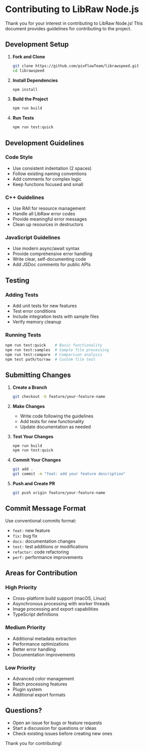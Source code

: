 # Contributing to LibRaw Node.js

Thank you for your interest in contributing to LibRaw Node.js! This document provides guidelines for contributing to the project.

## Development Setup

1. **Fork and Clone**

   ```bash
   git clone https://github.com/pixFlowTeam/librawspeed.git
   cd librawspeed
   ```

2. **Install Dependencies**

   ```bash
   npm install
   ```

3. **Build the Project**

   ```bash
   npm run build
   ```

4. **Run Tests**
   ```bash
   npm run test:quick
   ```

## Development Guidelines

### Code Style

- Use consistent indentation (2 spaces)
- Follow existing naming conventions
- Add comments for complex logic
- Keep functions focused and small

### C++ Guidelines

- Use RAII for resource management
- Handle all LibRaw error codes
- Provide meaningful error messages
- Clean up resources in destructors

### JavaScript Guidelines

- Use modern async/await syntax
- Provide comprehensive error handling
- Write clear, self-documenting code
- Add JSDoc comments for public APIs

## Testing

### Adding Tests

- Add unit tests for new features
- Test error conditions
- Include integration tests with sample files
- Verify memory cleanup

### Running Tests

```bash
npm run test:quick    # Basic functionality
npm run test:samples  # Sample file processing
npm run test:compare  # Comparison analysis
npm test path/to/raw  # Custom file test
```

## Submitting Changes

1. **Create a Branch**

   ```bash
   git checkout -b feature/your-feature-name
   ```

2. **Make Changes**

   - Write code following the guidelines
   - Add tests for new functionality
   - Update documentation as needed

3. **Test Your Changes**

   ```bash
   npm run build
   npm run test:quick
   ```

4. **Commit Your Changes**

   ```bash
   git add .
   git commit -m "feat: add your feature description"
   ```

5. **Push and Create PR**
   ```bash
   git push origin feature/your-feature-name
   ```

## Commit Message Format

Use conventional commits format:

- `feat:` new feature
- `fix:` bug fix
- `docs:` documentation changes
- `test:` test additions or modifications
- `refactor:` code refactoring
- `perf:` performance improvements

## Areas for Contribution

### High Priority

- Cross-platform build support (macOS, Linux)
- Asynchronous processing with worker threads
- Image processing and export capabilities
- TypeScript definitions

### Medium Priority

- Additional metadata extraction
- Performance optimizations
- Better error handling
- Documentation improvements

### Low Priority

- Advanced color management
- Batch processing features
- Plugin system
- Additional export formats

## Questions?

- Open an issue for bugs or feature requests
- Start a discussion for questions or ideas
- Check existing issues before creating new ones

Thank you for contributing!
